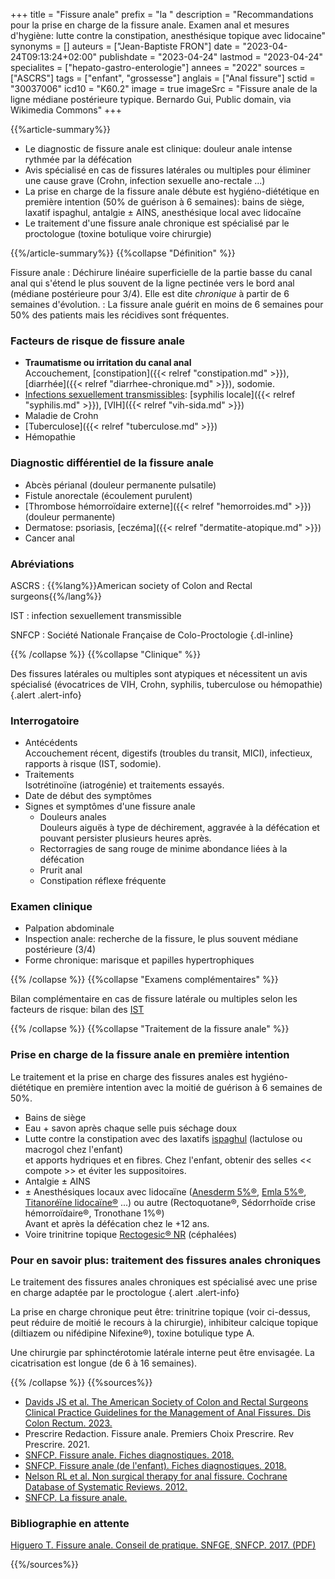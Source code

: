 +++
title = "Fissure anale"
prefix = "la "
description = "Recommandations pour la prise en charge de la fissure anale. Examen anal et mesures d'hygiène: lutte contre la constipation, anesthésique topique avec lidocaine"
synonyms = []
auteurs = ["Jean-Baptiste FRON"]
date = "2023-04-24T09:13:24+02:00"
publishdate = "2023-04-24"
lastmod = "2023-04-24"
specialites = ["hepato-gastro-enterologie"]
annees = "2022"
sources = ["ASCRS"]
tags = ["enfant", "grossesse"]
anglais = ["Anal fissure"]
sctid = "30037006"
icd10 = "K60.2"
image = true
imageSrc = "Fissure anale de la ligne médiane postérieure typique. Bernardo Gui, Public domain, via Wikimedia Commons"
+++

{{%article-summary%}}

- Le diagnostic de fissure anale est clinique: douleur anale intense rythmée par la défécation
- Avis spécialisé en cas de fissures latérales ou multiples pour éliminer une cause grave (Crohn, infection sexuelle ano-rectale ...)
- La prise en charge de la fissure anale débute est hygiéno-diététique en première intention (50% de guérison à 6 semaines): bains de siège, laxatif ispaghul, antalgie ± AINS, anesthésique local avec lidocaïne
- Le traitement d'une fissure anale chronique est spécialisé par le proctologue (toxine botulique voire chirurgie)

{{%/article-summary%}}
{{%collapse "Définition" %}}

Fissure anale
: Déchirure linéaire superficielle de la partie basse du canal anal qui s'étend le plus souvent de la ligne pectinée vers le bord anal (médiane postérieure pour 3/4). Elle est dite *chronique* à partir de 6 semaines d'évolution.
: La fissure anale guérit en moins de 6 semaines pour 50% des patients mais les récidives sont fréquentes.

### Facteurs de risque de fissure anale

- **Traumatisme ou irritation du canal anal**  
  Accouchement, [constipation]({{< relref "constipation.md" >}}), [diarrhée]({{< relref "diarrhee-chronique.md" >}}), sodomie.
- [Infections sexuellement transmissibles](/tags/ist/): [syphilis locale]({{< relref "syphilis.md" >}}), [VIH]({{< relref "vih-sida.md" >}})
- Maladie de Crohn
- [Tuberculose]({{< relref "tuberculose.md" >}})
- Hémopathie

### Diagnostic différentiel de la fissure anale

- Abcès périanal (douleur permanente pulsatile)
- Fistule anorectale (écoulement purulent)
- [Thrombose hémorroïdaire externe]({{< relref "hemorroides.md" >}}) (douleur permanente)
- Dermatose: psoriasis, [eczéma]({{< relref "dermatite-atopique.md" >}})
- Cancer anal

### Abréviations

ASCRS
: {{%lang%}}American society of Colon and Rectal surgeons{{%/lang%}}

IST
: infection sexuellement transmissible

SNFCP
: Société Nationale Française de Colo-Proctologie
{.dl-inline}

{{% /collapse %}}
{{%collapse "Clinique" %}}

Des fissures latérales ou multiples sont atypiques et nécessitent un avis spécialisé (évocatrices de VIH, Crohn, syphilis, tuberculose ou hémopathie)
{.alert .alert-info}

### Interrogatoire

- Antécédents  
  Accouchement récent, digestifs (troubles du transit, MICI), infectieux, rapports à risque (IST, sodomie).
- Traitements  
  Isotrétinoïne (iatrogénie) et traitements essayés.
- Date de début des symptômes
- Signes et symptômes d'une fissure anale
  - Douleurs anales  
    Douleurs aiguës à type de déchirement, aggravée à la défécation et pouvant persister plusieurs heures après.
  - Rectorragies de sang rouge de minime abondance liées à la défécation
  - Prurit anal
  - Constipation réflexe fréquente

### Examen clinique

- Palpation abdominale
- Inspection anale: recherche de la fissure, le plus souvent médiane postérieure (3/4)
- Forme chronique: marisque et papilles hypertrophiques

{{% /collapse %}}
{{%collapse "Examens complémentaires" %}}

Bilan complémentaire en cas de fissure latérale ou multiples selon les facteurs de risque: bilan des [IST](/tags/ist/)

{{% /collapse %}}
{{%collapse "Traitement de la fissure anale" %}}

### Prise en charge de la fissure anale en première intention

Le traitement et la prise en charge des fissures anales est hygiéno-diététique en première intention avec la moitié de guérison à 6 semaines de 50%.

- Bains de siège
- Eau + savon après chaque selle puis séchage doux
- Lutte contre la constipation avec des laxatifs [ispaghul](https://base-donnees-publique.medicaments.gouv.fr/affichageDoc.php?specid=67437758&typedoc=R) (lactulose ou macrogol chez l'enfant)  
  et apports hydriques et en fibres. Chez l'enfant, obtenir des selles << compote >> et éviter les suppositoires.
- Antalgie ± AINS
- ± Anesthésiques locaux avec lidocaïne ([Anesderm 5%®](https://base-donnees-publique.medicaments.gouv.fr/affichageDoc.php?specid=63794766&typedoc=R), [Emla 5%®](https://base-donnees-publique.medicaments.gouv.fr/affichageDoc.php?specid=63396602&typedoc=R), [Titanoréïne lidocaïne®](https://base-donnees-publique.medicaments.gouv.fr/affichageDoc.php?specid=61165034&typedoc=R) ...) ou autre (Rectoquotane®, Sédorrhoïde crise hémorroïdaire®, Tronothane 1%®)  
  Avant et après la défécation chez le +12 ans.
- Voire trinitrine topique [Rectogesic® NR](https://base-donnees-publique.medicaments.gouv.fr/affichageDoc.php?specid=65328888&typedoc=R) (céphalées)

### Pour en savoir plus: traitement des fissures anales chroniques

Le traitement des fissures anales chroniques est spécialisé avec une prise en charge adaptée par le proctologue
{.alert .alert-info}

La prise en charge chronique peut être: trinitrine topique (voir ci-dessus, peut réduire de moitié le recours à la chirurgie), inhibiteur calcique topique (diltiazem ou nifédipine Nifexine®), toxine botulique type A.

Une chirurgie par sphinctérotomie latérale interne peut être envisagée. La cicatrisation est longue (de 6 à 16 semaines).

{{% /collapse %}}
{{%sources%}}

- [Davids JS et al. The American Society of Colon and Rectal Surgeons Clinical Practice Guidelines for the Management of Anal Fissures. Dis Colon Rectum. 2023.](https://journals.lww.com/dcrjournal/Fulltext/2023/02000/The_American_Society_of_Colon_and_Rectal_Surgeons.8.aspx)
- Prescrire Redaction. Fissure anale. Premiers Choix Prescrire. Rev Prescrire. 2021.
- [SNFCP. Fissure anale. Fiches diagnostiques. 2018.](https://www.snfcp.org/actualites/fiche-diag_fissure-anale/)
- [SNFCP. Fissure anale (de l'enfant). Fiches diagnostiques. 2018.](https://www.snfcp.org/fiches-diagnostiques-2/pathologies-proctologiques-de-lenfant/fiche-diag_principales-pathologies-proctologiques-de-lenfant-fissure-anale/)
- [Nelson RL et al. Non surgical therapy for anal fissure. Cochrane Database of Systematic Reviews. 2012.](https://www.cochrane.org/CD003431/COLOCA_non-surgical-therapy-for-anal-fissure.)
- [SNFCP. La fissure anale.](https://www.snfcp.org/informations-maladies/fissure-anale/la-fissure-anale/)

### Bibliographie en attente

[Higuero T. Fissure anale. Conseil de pratique. SNFGE, SNFCP. 2017. (PDF)](https://www.snfge.org/download/file/fid/4852)

{{%/sources%}}
